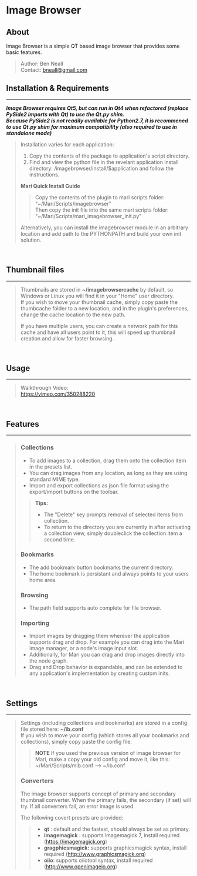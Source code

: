 # Image Browser
## About
Image Browser is a simple QT based image browser that provides some basic features.

>Author: Ben Neall<br>
>Contact: bneall@gmail.com

## Installation & Requirements
---
***Image Browser requires Qt5, but can run in Qt4 when refactored (replace PySide2 imports with Qt) to use the Qt.py shim.***<br>
***Because PySide2 is not readily available for Python2.7, it is recommened to use Qt.py shim for maximum compatibility (also required to use in standalone mode)***<br>

>Installation varies for each application:
>
>1. Copy the contents of the package to application's script directory.
>2. Find and view the python file in the revelant application install directory: /imagebrowser/install/$application and follow the instructions.
>
>**Mari Quick Install Guide**
>>Copy the contents of the plugin to mari scripts folder: "\~/Mari/Scripts/imagebrowser"<br>
>>Then copy the init file into the same mari scripts folder: "\~/Mari/Scripts/mari_imagebrowser_init.py"<br>
>
>Alternatively, you can install the imagebrowser module in an arbitrary location and add path to the PYTHONPATH and build your own init solution.

 <br>

## Thumbnail files
---
> Thumbnails are stored in **\~/imagebrowsercache** by default, so Windows or Linux you will find it in your "Home" user directory.<br>
> If you wish to move your thumbnail cache, simply copy paste the thumbcache folder to a new location, and in the plugin's preferences, change the cache location to the new path.
>
> If you have multiple users, you can create a network path for this cache and have all users point to it, this will speed up thumbnail creation and allow for faster browsing.

 <br>

## Usage
---
>Walkthrough Video:<br>
>https://vimeo.com/350288220

 <br>

## Features
---
>### Collections
>
>* To add images to a collection, drag them onto the collection item in the presets list.
>* You can drag images from any location, as long as they are using standard MIME type.
>* Import and export collections as json file format using the export/import buttons on the toolbar.
>> **Tips:**
>> * The "Delete" key prompts removal of selected items from collection.
>> * To return to the directory you are currently in after activating a collection view, simply doubleclick the collection item a second time.
>
>### Bookmarks
>
>* The add bookmark button bookmarks the current directory.
>* The home bookmark is persistant and always points to your users home area.
>
>### Browsing
>* The path field supports auto complete for file browser.
>
>### Importing
>* Import images by dragging them wherever the application supports drag and drop. For example you can drag into the Mari image manager, or a node's image input slot.
>* Additionally, for Mari you can drag and drop images directly into the node graph.
>* Drag and Drop behavior is expandable, and can be extended to any application's implementation by creating custom inits.

 <br>

## Settings
---
>Settings (including collections and bookmarks) are stored in a config file stored here:
> **\~/ib.conf**<br>
>If you wish to move your config (which stores all your bookmarks and collections), simply copy paste the config file.<br>
>>**NOTE** If you used the previous version of image browser for Mari, make a copy your old config and move it, like this: \~/Mari/Scripts/mib.conf --> \~/ib.conf 
>
>### Converters
>The image browser supports concept of primary and secondary thumbnail converter.
>When the primary fails, the secondary (if set) will try. If all converters fail, an error image is used.
>
>The following covert presets are provided:
>>* **qt** : default and the fastest, should always be set as primary.
>>* **imagemagick** : supports imagemagick 7, install required (https://imagemagick.org)
>>* **gragphicsmagick:** supports graphicsmagick syntax, install required (http://www.graphicsmagick.org)
>>* **oiio**: supports oiiotool syntax, install required (http://www.openimageio.org)

